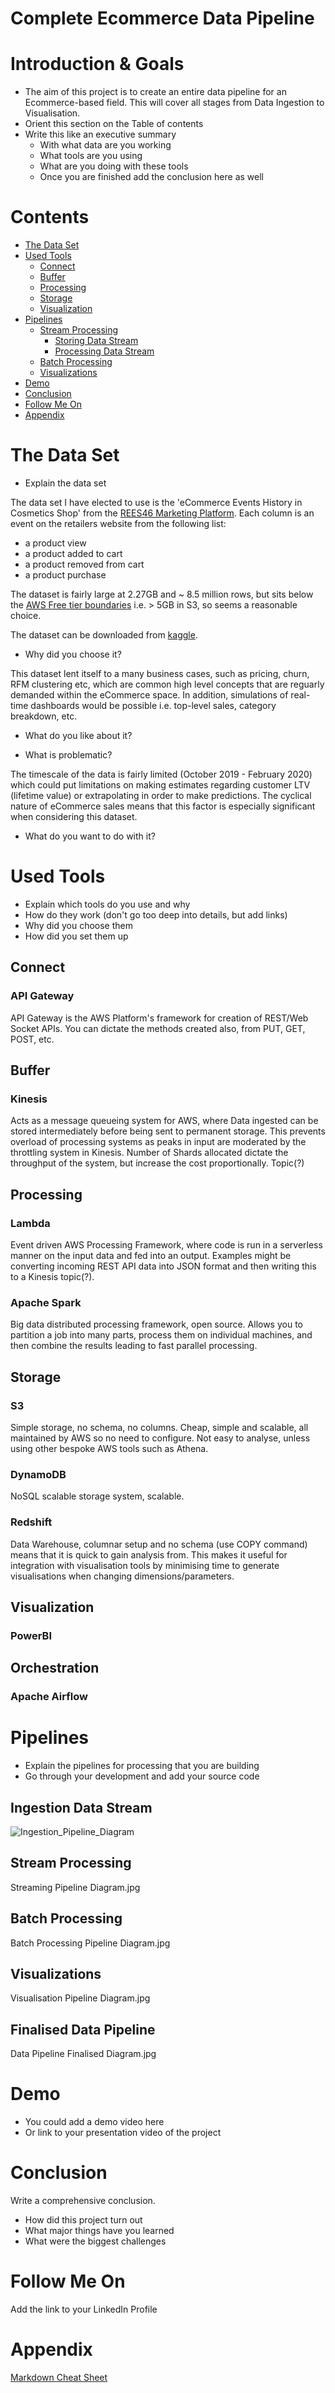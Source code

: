 # Complete Ecommerce Data Pipeline

# Introduction & Goals
- The aim of this project is to create an entire data pipeline for an Ecommerce-based field. This will cover all stages from Data Ingestion to Visualisation. 
- Orient this section on the Table of contents
- Write this like an executive summary
  - With what data are you working
  - What tools are you using
  - What are you doing with these tools
  - Once you are finished add the conclusion here as well

# Contents

- [The Data Set](#the-data-set)
- [Used Tools](#used-tools)
  - [Connect](#connect)
  - [Buffer](#buffer)
  - [Processing](#processing)
  - [Storage](#storage)
  - [Visualization](#visualization)
- [Pipelines](#pipelines)
  - [Stream Processing](#stream-processing)
    - [Storing Data Stream](#storing-data-stream)
    - [Processing Data Stream](#processing-data-stream)
  - [Batch Processing](#batch-processing)
  - [Visualizations](#visualizations)
- [Demo](#demo)
- [Conclusion](#conclusion)
- [Follow Me On](#follow-me-on)
- [Appendix](#appendix)


# The Data Set
- Explain the data set

The data set I have elected to use is the 'eCommerce Events History in Cosmetics Shop' from the [REES46 Marketing Platform](https://rees46.com/). Each column is an event on the retailers website from the following list:

   - a product view
   - a product added to cart
   - a product removed from cart
   - a product purchase

The dataset is fairly large at 2.27GB and ~ 8.5 million rows, but sits below the [AWS Free tier boundaries](https://aws.amazon.com/free/?all-free-tier.sort-by=item.additionalFields.SortRank&all-free-tier.sort-order=asc) i.e. > 5GB in S3, so seems a reasonable choice. 

The dataset can be downloaded from [kaggle](https://www.kaggle.com/mkechinov/ecommerce-events-history-in-cosmetics-shop?select=2019-Dec.csv).

- Why did you choose it?

This dataset lent itself to a many business cases, such as pricing, churn, RFM clustering etc, which are common high level concepts that are reguarly demanded within the eCommerce space. In addition, simulations of real-time dashboards would be possible i.e. top-level sales, category breakdown, etc. 

- What do you like about it?


- What is problematic?

The timescale of the data is fairly limited (October 2019 - February 2020) which could put limitations on making estimates regarding customer LTV (lifetime value) or extrapolating in order to make predictions. The cyclical nature of eCommerce sales means that this factor is especially significant when considering this dataset. 

- What do you want to do with it?

# Used Tools
- Explain which tools do you use and why
- How do they work (don't go too deep into details, but add links)
- Why did you choose them
- How did you set them up

## Connect
### API Gateway
API Gateway is the AWS Platform's framework for creation of REST/Web Socket APIs. You can dictate the methods created also, from PUT, GET, POST, etc.
## Buffer
### Kinesis
Acts as a message queueing system for AWS, where Data ingested can be stored intermediately before being sent to permanent storage. This prevents overload of processing systems as peaks in input are moderated by the throttling system in Kinesis. Number of Shards allocated dictate the throughput of the system, but increase the cost proportionally.
Topic(?)

## Processing
### Lambda
Event driven AWS Processing Framework, where code is run in a serverless manner on the input data and fed into an output. Examples might be converting incoming REST API data into JSON format and then writing this to a Kinesis topic(?).

### Apache Spark
Big data distributed processing framework, open source. Allows you to partition a job into many parts, process them on individual machines, and then combine the results leading to fast parallel processing. 

## Storage
### S3
Simple storage, no schema, no columns. Cheap, simple and scalable, all maintained by AWS so no need to configure. Not easy to analyse, unless using other bespoke AWS tools such as Athena. 

### DynamoDB
NoSQL scalable storage system, scalable. 

### Redshift
Data Warehouse, columnar setup and no schema (use COPY command) means that it is quick to gain analysis from. This makes it useful for integration with visualisation tools by minimising time to generate visualisations when changing dimensions/parameters. 

## Visualization
### PowerBI

## Orchestration
### Apache Airflow

# Pipelines
- Explain the pipelines for processing that you are building
- Go through your development and add your source code

## Ingestion Data Stream
![Ingestion_Pipeline_Diagram](https://user-images.githubusercontent.com/39841275/89123121-d32f6a80-d4c4-11ea-8a1d-d131ba8b1893.jpg?s=2000)



## Stream Processing
Streaming Pipeline Diagram.jpg

## Batch Processing
Batch Processing Pipeline Diagram.jpg

## Visualizations

Visualisation Pipeline Diagram.jpg


## Finalised Data Pipeline


Data Pipeline Finalised Diagram.jpg


# Demo
- You could add a demo video here
- Or link to your presentation video of the project

# Conclusion
Write a comprehensive conclusion.
- How did this project turn out
- What major things have you learned
- What were the biggest challenges

# Follow Me On
Add the link to your LinkedIn Profile

# Appendix

[Markdown Cheat Sheet](https://github.com/adam-p/markdown-here/wiki/Markdown-Cheatsheet)
